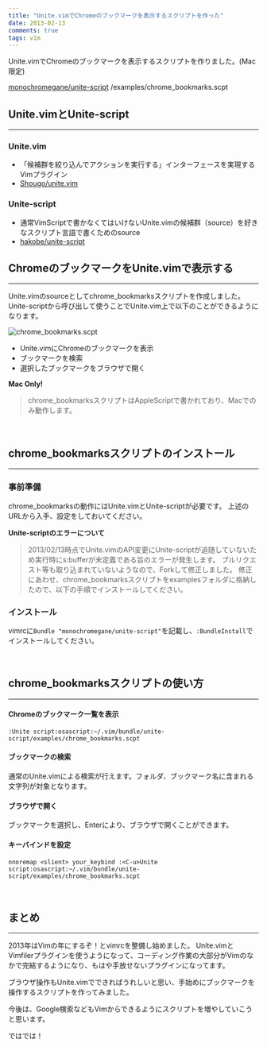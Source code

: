 ```yaml
---
title: "Unite.vimでChromeのブックマークを表示するスクリプトを作った"
date: 2013-02-13
comments: true
tags: vim
---
```


Unite.vimでChromeのブックマークを表示するスクリプトを作りました。(Mac限定)

[monochromegane/unite-script](https://github.com/monochromegane/unite-script) /examples/chrome_bookmarks.scpt
<br />


## Unite.vimとUnite-script
---

### Unite.vim
- 「候補群を絞り込んでアクションを実行する」インターフェースを実現するVimプラグイン
- [Shougo/unite.vim](https://github.com/Shougo/unite.vim)

### Unite-script
- 通常VimScriptで書かなくてはいけないUnite.vimの候補群（source）を好きなスクリプト言語で書くためのsource
- [hakobe/unite-script](https://github.com/hakobe/unite-script)

## ChromeのブックマークをUnite.vimで表示する
---

Unite.vimのsourceとしてchrome_bookmarksスクリプトを作成しました。
Unite-scriptから呼び出して使うことでUnite.vim上で以下のことができるようになります。

![chrome_bookmarks.scpt](/images/2013/02/unite_script_chrome_bookmarks.png)

- Unite.vimにChromeのブックマークを表示
- ブックマークを検索
- 選択したブックマークをブラウザで開く


**Mac Only!**
> chrome_bookmarksスクリプトはAppleScriptで書かれており、Macでのみ動作します。
<br />


## chrome_bookmarksスクリプトのインストール
---

### 事前準備

chrome_bookmarksの動作にはUnite.vimとUnite-scriptが必要です。
上述のURLから入手、設定をしておいてください。

**Unite-scriptのエラーについて**
>2013/02/13時点でUnite.vimのAPI変更にUnite-scriptが追随していないため実行時にs:bufferが未定義である旨のエラーが発生します。
>プルリクエスト等も取り込まれていないようなので、Forkして修正しました。
修正にあわせ、chrome_bookmarksスクリプトをexamplesフォルダに格納したので、以下の手順でインストールしてください。

### インストール

vimrcに`Bundle "monochromegane/unite-script"`を記載し、`:BundleInstall`でインストールしてください。

<br />


## chrome_bookmarksスクリプトの使い方
---

#### Chromeのブックマーク一覧を表示
`:Unite script:osascript:~/.vim/bundle/unite-script/examples/chrome_bookmarks.scpt`

#### ブックマークの検索
通常のUnite.vimによる検索が行えます。フォルダ、ブックマーク名に含まれる文字列が対象となります。

#### ブラウザで開く
ブックマークを選択し、Enterにより、ブラウザで開くことができます。

#### キーバインドを設定
`nnoremap <slient> your_keybind :<C-u>Unite script:osascript:~/.vim/bundle/unite-script/examples/chrome_bookmarks.scpt`

<br />
 
## まとめ
---

2013年はVimの年にするぞ！とvimrcを整備し始めました。
Unite.vimとVimfilerプラグインを使うようになって、コーディング作業の大部分がVimのなかで完結するようになり、もはや手放せないプラグインになってます。

ブラウザ操作もUnite.vimでできればうれしいと思い、手始めにブックマークを操作するスクリプトを作ってみました。

今後は、Google検索などもVimからできるようにスクリプトを増やしていこうと思います。

ではでは！

















